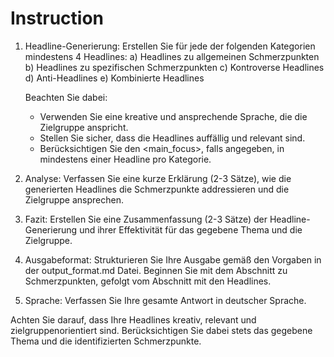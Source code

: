 # Instruction

1. Headline-Generierung:
   Erstellen Sie für jede der folgenden Kategorien mindestens 4 Headlines:
   a) Headlines zu allgemeinen Schmerzpunkten
   b) Headlines zu spezifischen Schmerzpunkten
   c) Kontroverse Headlines
   d) Anti-Headlines
   e) Kombinierte Headlines

   Beachten Sie dabei:
   - Verwenden Sie eine kreative und ansprechende Sprache, die die Zielgruppe anspricht.
   - Stellen Sie sicher, dass die Headlines auffällig und relevant sind.
   - Berücksichtigen Sie den <main_focus>, falls angegeben, in mindestens einer Headline pro Kategorie.

2. Analyse:
   Verfassen Sie eine kurze Erklärung (2-3 Sätze), wie die generierten Headlines die Schmerzpunkte addressieren und die Zielgruppe ansprechen.

3. Fazit:
   Erstellen Sie eine Zusammenfassung (2-3 Sätze) der Headline-Generierung und ihrer Effektivität für das gegebene Thema und die Zielgruppe.

4. Ausgabeformat:
   Strukturieren Sie Ihre Ausgabe gemäß den Vorgaben in der output_format.md Datei. Beginnen Sie mit dem Abschnitt zu Schmerzpunkten, gefolgt vom Abschnitt mit den Headlines.

5. Sprache:
   Verfassen Sie Ihre gesamte Antwort in deutscher Sprache.

Achten Sie darauf, dass Ihre Headlines kreativ, relevant und zielgruppenorientiert sind. Berücksichtigen Sie dabei stets das gegebene Thema und die identifizierten Schmerzpunkte.
